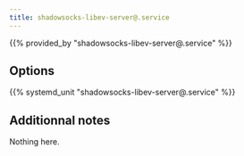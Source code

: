 ```yaml
---
title: shadowsocks-libev-server@.service
---
```


{{% provided_by "shadowsocks-libev-server@.service" %}}

## Options

{{% systemd_unit "shadowsocks-libev-server@.service" %}}

## Additionnal notes

Nothing here.